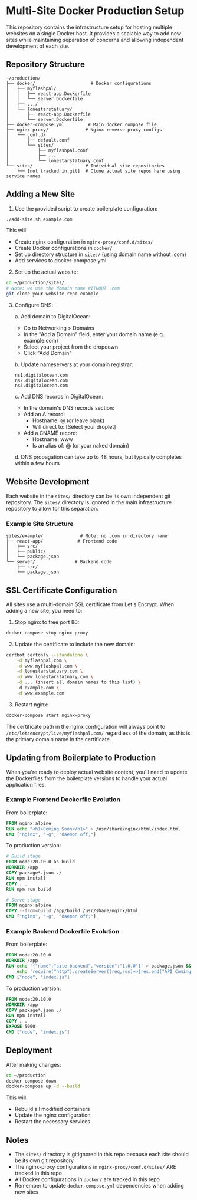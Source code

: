 # Multi-Site Docker Production Setup

This repository contains the infrastructure setup for hosting multiple websites on a single Docker host. It provides a scalable way to add new sites while maintaining separation of concerns and allowing independent development of each site.

## Repository Structure

```
~/production/
├── docker/                     # Docker configurations
│   ├── myflashpal/
│   │   ├── react-app.Dockerfile
│   │   └── server.Dockerfile
│   ├── .../
│   └── lonestarstatuary/
│       ├── react-app.Dockerfile
│       └── server.Dockerfile
├── docker-compose.yml         # Main docker compose file
├── nginx-proxy/              # Nginx reverse proxy configs
│   └── conf.d/
│       ├── default.conf
│       └── sites/
│           ├── myflashpal.conf
│           ├── ...
│           └── lonestarstatuary.conf
└── sites/                    # Individual site repositories
    └── [not tracked in git]  # Clone actual site repos here using service names
```

## Adding a New Site

1. Use the provided script to create boilerplate configuration:
```bash
./add-site.sh example.com
```

This will:
- Create nginx configuration in `nginx-proxy/conf.d/sites/`
- Create Docker configurations in `docker/`
- Set up directory structure in `sites/` (using domain name without .com)
- Add services to docker-compose.yml

2. Set up the actual website:
```bash
cd ~/production/sites/
# Note: we use the domain name WITHOUT .com
git clone your-website-repo example
```

3. Configure DNS:

   a. Add domain to DigitalOcean:
   - Go to Networking > Domains
   - In the "Add a Domain" field, enter your domain name (e.g., example.com)
   - Select your project from the dropdown
   - Click "Add Domain"

   b. Update nameservers at your domain registrar:
   ```
   ns1.digitalocean.com
   ns2.digitalocean.com
   ns3.digitalocean.com
   ```
   
   c. Add DNS records in DigitalOcean:
   - In the domain's DNS records section:
   - Add an A record:
     * Hostname: @ (or leave blank)
     * Will direct to: [Select your droplet]
   - Add a CNAME record:
     * Hostname: www
     * Is an alias of: @ (or your naked domain)
   
   d. DNS propagation can take up to 48 hours, but typically completes within a few hours
   
## Website Development

Each website in the `sites/` directory can be its own independent git repository. The `sites/` directory is ignored in the main infrastructure repository to allow for this separation.

### Example Site Structure
```
sites/example/              # Note: no .com in directory name
├── react-app/             # Frontend code
│   ├── src/
│   ├── public/
│   └── package.json
└── server/               # Backend code
    ├── src/
    └── package.json
```

## SSL Certificate Configuration

All sites use a multi-domain SSL certificate from Let's Encrypt. When adding a new site, you need to:

1. Stop nginx to free port 80:
```bash
docker-compose stop nginx-proxy
```

2. Update the certificate to include the new domain:
```bash
certbot certonly --standalone \
    -d myflashpal.com \
    -d www.myflashpal.com \
    -d lonestarstatuary.com \
    -d www.lonestarstatuary.com \
    -d ... (insert all domain names to this list) \
    -d example.com \
    -d www.example.com
```

3. Restart nginx:
```bash
docker-compose start nginx-proxy
```

The certificate path in the nginx configuration will always point to `/etc/letsencrypt/live/myflashpal.com/` regardless of the domain, as this is the primary domain name in the certificate.

## Updating from Boilerplate to Production

When you're ready to deploy actual website content, you'll need to update the Dockerfiles from the boilerplate versions to handle your actual application files.

### Example Frontend Dockerfile Evolution

From boilerplate:
```dockerfile
FROM nginx:alpine
RUN echo "<h1>Coming Soon</h1>" > /usr/share/nginx/html/index.html
CMD ["nginx", "-g", "daemon off;"]
```

To production version:
```dockerfile
# Build stage
FROM node:20.10.0 as build
WORKDIR /app
COPY package*.json ./
RUN npm install
COPY . .
RUN npm run build

# Serve stage
FROM nginx:alpine
COPY --from=build /app/build /usr/share/nginx/html
CMD ["nginx", "-g", "daemon off;"]
```

### Example Backend Dockerfile Evolution

From boilerplate:
```dockerfile
FROM node:20.10.0
WORKDIR /app
RUN echo '{"name":"site-backend","version":"1.0.0"}' > package.json && \
    echo 'require("http").createServer((req,res)=>{res.end("API Coming Soon")}).listen(5000)' > index.js
CMD ["node", "index.js"]
```

To production version:
```dockerfile
FROM node:20.10.0
WORKDIR /app
COPY package*.json ./
RUN npm install
COPY . .
EXPOSE 5000
CMD ["node", "index.js"]
```

## Deployment

After making changes:
```bash
cd ~/production
docker-compose down
docker-compose up -d --build
```

This will:
- Rebuild all modified containers
- Update the nginx configuration
- Restart the necessary services

## Notes

- The `sites/` directory is gitignored in this repo because each site should be its own git repository
- The nginx-proxy configurations in `nginx-proxy/conf.d/sites/` ARE tracked in this repo
- All Docker configurations in `docker/` are tracked in this repo
- Remember to update `docker-compose.yml` dependencies when adding new sites